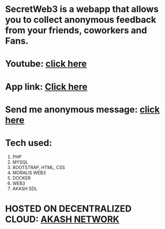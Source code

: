 # SecretWeb3 is a webapp that allows you to collect anonymous feedback from your friends, coworkers and Fans.

# Youtube: [click here](https://youtu.be/0tRC5VwLqAU)

# App link: [Click here](http://vfns3fm5lpb0na9vqqkrl4lns0.ingress.provider-0.prod.sjc1.akash.pub/)

# Send me anonymous message: [click here](http://vfns3fm5lpb0na9vqqkrl4lns0.ingress.provider-0.prod.sjc1.akash.pub//message.php?name=0x20f19cdd7d89a2b9113d6a4ce29189f94259cdda)

# Tech used:
1) PHP
2) MYSQL
3) BOOTSTRAP, HTML, CSS
4) MORALIS WEB3
5) DOCKER
6) WEB3
7) AKASH SDL

# HOSTED ON DECENTRALIZED CLOUD: [AKASH NETWORK](https://akash.network/)
